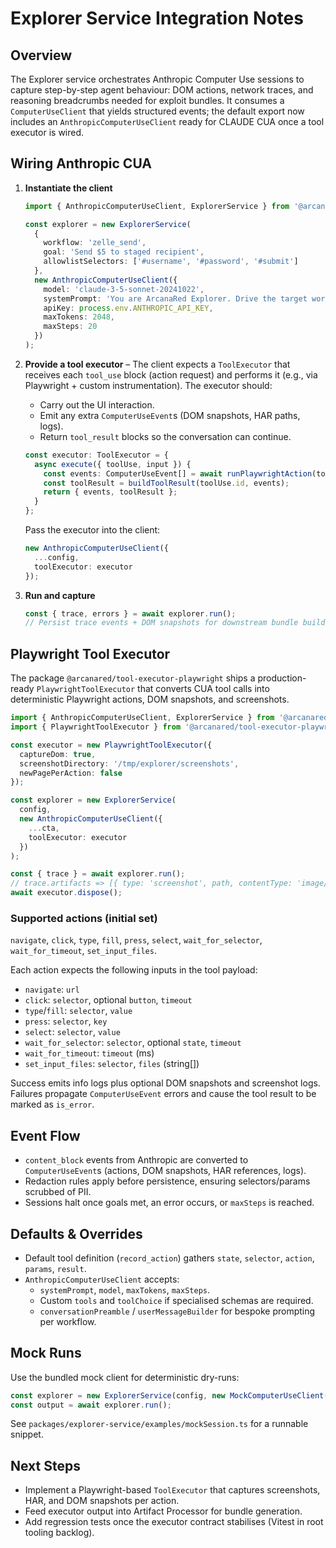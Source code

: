 # Explorer Service Integration Notes

## Overview
The Explorer service orchestrates Anthropic Computer Use sessions to capture step-by-step agent behaviour: DOM actions, network traces, and reasoning breadcrumbs needed for exploit bundles. It consumes a `ComputerUseClient` that yields structured events; the default export now includes an `AnthropicComputerUseClient` ready for CLAUDE CUA once a tool executor is wired.

## Wiring Anthropic CUA
1. **Instantiate the client**
   ```ts
   import { AnthropicComputerUseClient, ExplorerService } from '@arcanared/explorer-service';

   const explorer = new ExplorerService(
     {
       workflow: 'zelle_send',
       goal: 'Send $5 to staged recipient',
       allowlistSelectors: ['#username', '#password', '#submit']
     },
     new AnthropicComputerUseClient({
       model: 'claude-3-5-sonnet-20241022',
       systemPrompt: 'You are ArcanaRed Explorer. Drive the target workflow deterministically.',
       apiKey: process.env.ANTHROPIC_API_KEY,
       maxTokens: 2048,
       maxSteps: 20
     })
   );
   ```

2. **Provide a tool executor** – The client expects a `ToolExecutor` that receives each `tool_use` block (action request) and performs it (e.g., via Playwright + custom instrumentation). The executor should:
   - Carry out the UI interaction.
   - Emit any extra `ComputerUseEvent`s (DOM snapshots, HAR paths, logs).
   - Return `tool_result` blocks so the conversation can continue.

   ```ts
   const executor: ToolExecutor = {
     async execute({ toolUse, input }) {
       const events: ComputerUseEvent[] = await runPlaywrightAction(toolUse.name, input);
       const toolResult = buildToolResult(toolUse.id, events);
       return { events, toolResult };
     }
   };
   ```

   Pass the executor into the client:
   ```ts
   new AnthropicComputerUseClient({
     ...config,
     toolExecutor: executor
   });
   ```

3. **Run and capture**
   ```ts
   const { trace, errors } = await explorer.run();
   // Persist trace events + DOM snapshots for downstream bundle builder
   ```

## Playwright Tool Executor

The package `@arcanared/tool-executor-playwright` ships a production-ready `PlaywrightToolExecutor` that
converts CUA tool calls into deterministic Playwright actions, DOM snapshots, and screenshots.

```ts
import { AnthropicComputerUseClient, ExplorerService } from '@arcanared/explorer-service';
import { PlaywrightToolExecutor } from '@arcanared/tool-executor-playwright';

const executor = new PlaywrightToolExecutor({
  captureDom: true,
  screenshotDirectory: '/tmp/explorer/screenshots',
  newPagePerAction: false
});

const explorer = new ExplorerService(
  config,
  new AnthropicComputerUseClient({
    ...cta,
    toolExecutor: executor
  })
);

const { trace } = await explorer.run();
// trace.artifacts => [{ type: 'screenshot', path, contentType: 'image/png' }, ...]
await executor.dispose();
```

### Supported actions (initial set)

`navigate`, `click`, `type`, `fill`, `press`, `select`, `wait_for_selector`, `wait_for_timeout`, `set_input_files`.

Each action expects the following inputs in the tool payload:

- `navigate`: `url`
- `click`: `selector`, optional `button`, `timeout`
- `type`/`fill`: `selector`, `value`
- `press`: `selector`, `key`
- `select`: `selector`, `value`
- `wait_for_selector`: `selector`, optional `state`, `timeout`
- `wait_for_timeout`: `timeout` (ms)
- `set_input_files`: `selector`, `files` (string[])

Success emits info logs plus optional DOM snapshots and screenshot logs. Failures propagate `ComputerUseEvent` errors and cause the tool result to be marked as `is_error`.

## Event Flow
- `content_block` events from Anthropic are converted to `ComputerUseEvent`s (actions, DOM snapshots, HAR references, logs).
- Redaction rules apply before persistence, ensuring selectors/params scrubbed of PII.
- Sessions halt once goals met, an error occurs, or `maxSteps` is reached.

## Defaults & Overrides
- Default tool definition (`record_action`) gathers `state`, `selector`, `action`, `params`, `result`.
- `AnthropicComputerUseClient` accepts:
  - `systemPrompt`, `model`, `maxTokens`, `maxSteps`.
  - Custom `tools` and `toolChoice` if specialised schemas are required.
  - `conversationPreamble` / `userMessageBuilder` for bespoke prompting per workflow.

## Mock Runs
Use the bundled mock client for deterministic dry-runs:
```ts
const explorer = new ExplorerService(config, new MockComputerUseClient([...events]));
const output = await explorer.run();
```
See `packages/explorer-service/examples/mockSession.ts` for a runnable snippet.

## Next Steps
- Implement a Playwright-based `ToolExecutor` that captures screenshots, HAR, and DOM snapshots per action.
- Feed executor output into Artifact Processor for bundle generation.
- Add regression tests once the executor contract stabilises (Vitest in root tooling backlog).
